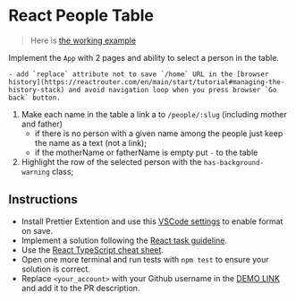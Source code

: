 # React People Table

> Here is [the working example](https://mate-academy.github.io/react_people-table-basics/)

Implement the `App` with 2 pages and ability to select a person in the table.

<!-- 1. Create the `HomePage` available at `/` with just a title `Home Page` -->
<!-- 1. Create the `PeoplePage` available at `/people` with a title `People Page` -->
<!-- 1. Use [Navigate](https://reactrouter.com/docs/en/v6/components/navigate) component to redirect from `/home` to `/`; -->
    - add `replace` attribute not to save `/home` URL in the [browser history](https://reactrouter.com/en/main/start/tutorial#managing-the-history-stack) and avoid navigation loop when you press browser `Go back` button.
<!-- 1. Implement `NotFoundPage` with a title `Page not found` that is shown for all the other URLs; -->
<!-- 1. Add the `Navbar` with 2 links `Home` and `People`. Active one should have the `has-background-grey-lighter` class; -->
<!-- 1. Use `HashRouter` to be able to share a link to any page on Github pages; -->
<!-- 1. Fetch `people` from [the API](https://mate-academy.github.io/react_people-table/api/people.json) when `PeoplePage` is opened; -->
<!-- 1. Pass `people` to `PeopleTable` component and render as a table (see the given markup); -->
1. Make each name in the table a link a to `/people/:slug` (including mother and father)
    <!-- - create the `<PersonLink person={person} />` and use it for all existing people; -->
    <!-- - add the `has-text-danger` class for women names; -->
    - if there is no person with a given name among the people just keep the name as a text (not a link);
    - if the motherName or fatherName is empty put `-` to the table
1. Highlight the row of the selected person with the `has-background-warning` class;

## Instructions
- Install Prettier Extention and use this [VSCode settings](https://mate-academy.github.io/fe-program/tools/vscode/settings.json) to enable format on save.
- Implement a solution following the [React task guideline](https://github.com/mate-academy/react_task-guideline#react-tasks-guideline).
- Use the [React TypeScript cheat sheet](https://mate-academy.github.io/fe-program/js/extra/react-typescript).
- Open one more terminal and run tests with `npm test` to ensure your solution is correct.
- Replace `<your_account>` with your Github username in the [DEMO LINK](https://mykhailonl.github.io/react_people-table-basics/) and add it to the PR description.
